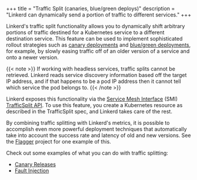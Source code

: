 +++
title = "Traffic Split (canaries, blue/green deploys)"
description = "Linkerd can dynamically send a portion of traffic to different services."
+++

Linkerd's traffic split functionality allows you to dynamically shift arbitrary
portions of traffic destined for a Kubernetes service to a different destination
service. This feature can be used to implement sophisticated rollout strategies
such as [canary deployments](https://martinfowler.com/bliki/CanaryRelease.html)
and
[blue/green deployments](https://martinfowler.com/bliki/BlueGreenDeployment.html),
for example, by slowly easing traffic off of an older version of a service and
onto a newer version.

{{< note >}}
If working with headless services, traffic splits cannot be retrieved. Linkerd
reads service discovery information based off the target IP address, and if that
happens to be a pod IP address then it cannot tell which service the pod belongs
to.
{{< /note >}}

Linkerd exposes this functionality via the
[Service Mesh Interface](https://smi-spec.io/) (SMI)
[TrafficSplit API](https://github.com/servicemeshinterface/smi-spec/blob/master/apis/traffic-split/traffic-split-WD.md).
To use this feature, you create a Kubernetes resource as described in the
TrafficSplit spec, and Linkerd takes care of the rest.

By combining traffic splitting with Linkerd's metrics, it is possible to
accomplish even more powerful deployment techniques that automatically take into
account the success rate and latency of old and new versions. See the
[Flagger](https://flagger.app/) project for one example of this.

Check out some examples of what you can do with traffic splitting:

- [Canary Releases](/2/tasks/canary-release/)
- [Fault Injection](/2/tasks/fault-injection/)
